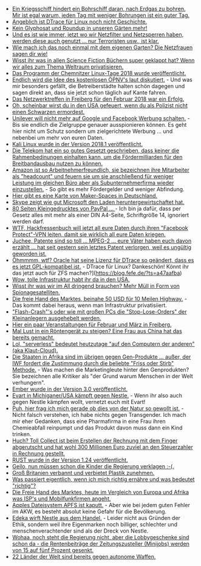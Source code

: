 * [Ein Kriegsschiff hindert ein Bohrschiff daran, nach Erdgas zu bohren. Mir ist egal warum, jeden Tag mit weniger Bohrungen ist ein guter Tag.](https://blog.fefe.de/?ts=a47f1a47)
* [Angeblich ist DTrace für Linux noch nicht Geschichte.](https://www.phoronix.com/scan.php?page=news_item&px=DTrace-For-Linux-2018)
* [Kein Glyphosat und Roundup in unseren Gärten mehr!](https://netzfrauen.org/2018/02/12/roundup-2/)
* [Und es ist wie immer, jetzt wo wir Netzfilter und Netzsperren haben, werden diese auch genutzt ... nur Terroristen usw., ist klar.](https://www.golem.de/news/constantin-film-vodafone-muss-kinox-to-sperren-1802-132715.html)
* [Wie mach ich das noch einmal mit dem eigenen Garten? Die Netzfrauen sagen dir wie!](https://netzfrauen.org/2018/02/12/garten/)
* [Wisst ihr was in allen Science Fiction Büchern super geklappt hat? Wenn wir alles zum Thema Weltraum privatisieren.](https://www.heise.de/newsticker/meldung/Internationale-Raumstation-Donald-Trump-will-ISS-privatisieren-3965404.html)
* [Das Programm der Chemnitzer Linux-Tage 2018 wurde veröffentlicht.](https://www.pro-linux.de/news/1/25593/programm-der-chemnitzer-linux-tage-2018-vorgestellt.html)
* [Endlich wird die Idee des kostenlosen ÖPNV's laut diskutiert.](https://www.golem.de/news/fahrverbote-bundesregierung-schlaegt-kostenlosen-oepnv-vor-1802-132747.html) - Und was mir besonders gefällt, die Betreiberstädte halten schön dagegen und sagen direkt an, dass sie jetzt schon täglich auf Kante fahren.
* [Das Netzwerktreffen in Freiberg für den Februar 2018 war ein Erfolg.](https://bio-erzgebirge.de/wp/?p=13524)
* [Oh, scheinbar wirst du in den USA gefeuert, wenn du als Polizist nicht einen Schwarzen ermordest.](https://www.theguardian.com/us-news/2018/feb/12/stephen-mader-west-virginia-police-officer-settles-lawsuit)
* [Unilever will nicht mehr auf Google und Facebook Werbung schalten.](https://blog.fefe.de/?ts=a47cfd13) - Bis sie endlich die Zielgruppe genauer ausspionieren können. Es geht hier nicht um Schutz sondern um zielgerichtete Werbung ... und nebenbei um mehr von euren Daten.
* [Kali Linux wurde in der Version 2018.1 veröffentlicht.](https://www.pro-linux.de/news/1/25598/kali-linux-20181-freigegeben.html)
* [Die Telekom hat ein so gutes Gesetzt geschrieben, dass keiner die Rahmenbedinungen einhalten kann, um die Fördermilliarden für den Breitbandausbau nutzen zu können.](https://www.golem.de/news/kommunen-foerdermilliarden-fuer-den-breitbandausbau-kaum-abgerufen-1802-132739.html)
* [Amazon ist so Arbeitnehmerfreundlich, sie bezeichnen ihre Mitarbeiter als "headcount" und feuern sie um sie anschließend für weniger Leistung im gleichen Büro aber als Subunternehmerfirma wieder einzustellen.](https://www.heise.de/newsticker/meldung/Amazon-entlaesst-Hunderte-Mitarbeiter-und-sucht-zugleich-Tausende-neue-3966894.html) - So gibt es mehr Fördergelder und weniger Abfindung.
* [Hier gibt es eine Karte von Maker-Spaces in Deutschland.](https://maker-faire.de/makerspaces/)
* [Skype zeigt wie gut Microsoft den Laden heruntergewirtschaftet hat.](https://blog.fefe.de/?ts=a47dcd4c)
* [80 Seiten Kleingedrucktes von PayPal ... ](https://www.heise.de/newsticker/meldung/80-Seiten-Kleingedrucktes-Verbraucherzentrale-mahnt-PayPal-ab-3969005.html) - Ich bin ja dafür, dass per Gesetz alles mit mehr als einer DIN A4-Seite, Schriftgröße 14, ignoriert werden darf.
* [WTF, Hackfressenbuch will jetzt all eure Daten durch ihren "Facebook Protect"-VPN leiten, damit sie wirklich all eure Daten kriegen.](https://blog.fefe.de/?ts=a47d9ee1)
* [Juchee, Patente sind so toll ... MPEG-2 ... eure Väter haben euch davon erzählt ... hat seit gestern sein letztes Patent verlorgen, weil es ungültig geworden ist.](https://www.phoronix.com/scan.php?page=news_item&px=MPEG-2-Last-Patents-Expire)
* [Öhmmmm, wtf? Oracle hat seine Lizenz für DTrace so geändert, dass es es jetzt GPL-kompatibel ist.](https://blog.fefe.de/?ts=a47aafba) - DTrace für Linux? Dankeschön! Könnt ihr das jetzt auch für ZFS machen?](https://blog.fefe.de/?ts=a47aafba)
* [Wow, tolle Infrastruktur habt ihr da in den USA.](https://blog.fefe.de/?ts=a47aa002)
* [Wisst ihr was wir im All dringend brauchen? Mehr Müll in Form von Spionagesatelliten.](https://blog.fefe.de/?ts=a47aa0f5)
* [Die freie Hand des Marktes, beinahe 50 USD für 10 Meilen Highway.](https://blog.fefe.de/?ts=a47a9d3a) - Das kommt dabei heraus, wenn man Infrastruktur privatisiiert.
* ["Flash-Crash"'s oder wie mit großen PCs die "Stop-Lose-Orders" der Kleinanlegern ausgehebelt werden.](http://www.neopresse.com/wirtschaft/flash-crash-an-den-boersen-wie-grossinvestoren-kleinanleger-ueber-den-tisch-ziehen/)
* [Hier ein paar Veranstaltungen für Februar und März in Freiberg.](https://bio-erzgebirge.de/wp/?p=13565)
* [Mal Lust in ein Röntengerät zu steigen? Eine Frau aus China hat das bereits gemacht.](https://blog.fefe.de/?ts=a47b707a)
* [Lol, "serverless" bedeutet heutzutage "auf den Computern der anderen" (aka Klaut-Cloud).](https://www.heise.de/ix/meldung/Scrivito-Headless-CMS-mit-WYSIWYG-Editor-3967040.html)
* [Die Staaten in Afrika sind im übrigen gegen Gen-Produkte ... außer, der IWF fordert die Zustimmung durch die beliebte "Friss oder Stirb" Methode.](https://netzfrauen.org/2018/02/15/55796/) - Was machen die Marketingleute hinter den Genprodukten? Sie bezeichnen alle Kritiker als "der Grund warum Menschen in der Welt verhungern".
* [Ember wurde in der Version 3.0 veröffentlicht.](https://www.heise.de/developer/meldung/Webframework-Ember-3-0-raeumt-auf-3970009.html)
* [Evart in Michiganer/USA kämpft gegen Nestle.](https://netzfrauen.org/2018/02/15/michigan/) - Wenn ihr also auch gegen Nestle kämpfen wollt, vernetzt euch mit Evart!
* [Puh, hier frag ich mich gerade ob dies von der Natur so gewollt ist.](https://blog.fefe.de/?ts=a47a0b81) - Nicht falsch verstehen, ich habe nichts gegen Transgender. Ich mach mir eher Gedanken, dass eine Pharmafirma in eine Frau ihren Chemieabfall reinpumpt und das Produkt davon muss dann ein Kind trinken.
* [Huch? Toll Collect ist beim Erstellen der Rechnung mit dem Finger abgerutscht und hat wohl 300 Millionen Euro zuviel an den Steuerzahler in Rechnung gestellt.](https://blog.fefe.de/?ts=a47a0821)
* [RUST wurde in der Version 1.24 veröffentlicht.](https://www.phoronix.com/scan.php?page=news_item&px=Rustlang-1.24-Released)
* [Geilo, nun müssen schon die Kinder die Regierung verklagen :-(.](https://netzfrauen.org/2018/02/16/climate/)
* [Groß Britanien verbannt und verbietet Plastik zunehmen.](https://netzfrauen.org/2018/02/16/plastikstohhalme/)
* [Was passiert eigentlich, wenn ich mich richtig ernähre und was bedeutet "richtig"?](http://www.welt-im-wandel.tv/video/geheimnis-der-gesundheit-wie-richtige-ernaehrung-dein-ganzes-leben-veraendern-kann/)
* [Die Freie Hand des Marktes, heute im Vergleich von Europa und Afrika was ISP's und Mobilfunkfirmen angeht.](https://www.heise.de/newsticker/meldung/Orange-und-Vodafone-behandeln-ihre-Kunden-in-Afrika-schlechter-als-in-Europa-3972369.html)
* [Apples Dateisystem APFS ist kaputt.](https://www.golem.de/news/carbon-copy-cloner-apfs-unterstuetzung-wird-wegen-datenverlustgefahr-beschraenkt-1802-132831.html) - Aber wie bei jedem guten Fehler im AKW, es besteht absolut keine Gefahr für die Bevölkerung.
* [Edeka wirft Nestle aus dem Handel.](https://netzfrauen.org/2018/02/17/giganten/) - Leider nicht aus Gründen der Ethik, sondern weil ihre Eigenmarken noch billiger, schlechter und menschenverachtender sind als der Dreck von Nestle.
* [Wohaa, noch steht die Regierung nicht, aber die Lobbygeschenke sind schon da - die Rentenbeiträge der Zeitungszusteller (Minijobs) werden von 15 auf fünf Prozent gesenkt.](https://blog.fefe.de/?ts=a4795e6e)
* [22 Länder der Welt sind bereits gegen autonome Waffen.](https://www.heise.de/newsticker/meldung/Missing-Link-Eindringliche-Warnung-vor-autonomen-Waffen-3971911.html)
